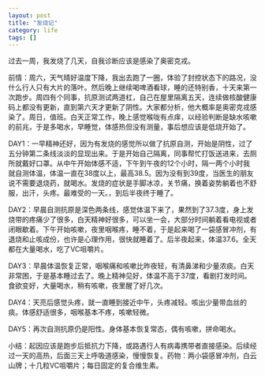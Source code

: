 ```yaml
---
layout: post
title: "发烧记"
category: life
tags: []
---
```


过去一周，我发烧了几天，自我诊断应该是感染了奥密克戎。

前情：周六，天气晴好温度下降，我出去跑了一圈，体验了封控状态下的路况，没什么行人只有大片的落叶。然后晚上继续喝啤酒看球，睡的还特别香，十天来第一次跑步。周四有个同事，抗原测试两道杠，自己在屋里隔离五天，连续做核酸健康码上都没有更新，直到第六天才更新了阴性。大家都分析，他大概率是奥密克戎感染了。周日，值班。白天正常工作，晚上感觉喉咙有点痒，以经验判断是缺水咳嗽的前兆，于是多喝水，早睡觉，体感热但没有测量，事后想应该是低烧开始了。

DAY1：一早精神还好，因为有发烧的感觉所以做了抗原自测，开始是阴性，过了五分钟第二条线淡淡的显现出来。于是开始自己隔离，同事帮忙打饭送进来，去厕所就戴好口罩。从中午开始体感不适，下午到午夜的12个小时，隔一两个小时我就自测体温，体温一直在38度以上，最高38.5。因为没有到39度，当医生的朋友说不需要退烧药，就喝水。发烧的症状是手脚冰凉，关节痛，换着姿势躺着也不舒服，出汗，头疼。最难受的一天。，到后半夜终于睡了。

DAY2：早晨自测抗原是深色两条线，感觉体温下来了，果然到了37.3度，身上发烧带的疼痛少了很多，白天精神好很多，可以坐一会，大部分时间躺着看电视或者闭眼歇着。下午开始咳嗽，夜里咽喉疼，睡不着，于是起来喝了一袋感冒冲剂，有退烧和止咳成份，也许是心理作用，很快就睡着了。后半夜起来，体温37.6。全天都在大量喝水，吃了VC咀嚼片。

DAY3：早晨体温恢复正常，咽喉痛和咳嗽比昨夜轻，有清鼻涕和少量浓痰。白天非常困，于是基本睡过去了。晚上精神见好，体温不高于37度，看剧打发时间。食欲变好，大量喝水，稍有咳嗽，夜里醒了好几次。

DAY4：天亮后感觉头疼，就一直睡到接近中午，头疼减轻。咳出少量带血丝的痰。体感舒适很多，咽喉基本不疼，咳嗽轻微。

DAY5：再次自测抗原仍是阳性。身体基本恢复常态，偶有咳嗽，拼命喝水。

小结：起因应该是跑步后抵抗力下降，或路遇行人有病毒携带者直接感染。后续经过一天的高热，后面三天上呼吸道感染，慢慢恢复。药物：两小袋感冒冲剂，白云山牌；十几粒VC咀嚼片；每日固定的复合维生素。